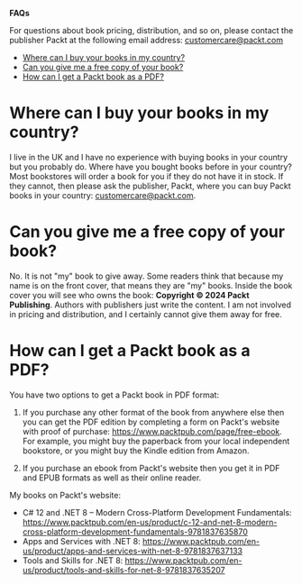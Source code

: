 **FAQs**

For questions about book pricing, distribution, and so on, please contact the publisher Packt at the following email address: customercare@packt.com

- [Where can I buy your books in my country?](#where-can-i-buy-your-books-in-my-country)
- [Can you give me a free copy of your book?](#can-you-give-me-a-free-copy-of-your-book)
- [How can I get a Packt book as a PDF?](#how-can-i-get-a-packt-book-as-a-pdf)


# Where can I buy your books in my country?

I live in the UK and I have no experience with buying books in your country but you probably do. Where have you bought books before in your country? Most bookstores will order a book for you if they do not have it in stock. If they cannot, then please ask the publisher, Packt, where you can buy Packt books in your country: customercare@packt.com. 

# Can you give me a free copy of your book?

No. It is not "my" book to give away. Some readers think that because my name is on the front cover, that means they are "my" books. Inside the book cover you will see who owns the book: **Copyright &copy; 2024 Packt Publishing**. Authors with publishers just write the content. I am not involved in pricing and distribution, and I certainly cannot give them away for free. 

# How can I get a Packt book as a PDF?

You have two options to get a Packt book in PDF format:

1. If you purchase any other format of the book from anywhere else then you can get the PDF edition by completing a form on Packt's website with proof of purchase: https://www.packtpub.com/page/free-ebook. For example, you might buy the paperback from your local independent bookstore, or you might buy the Kindle edition from Amazon.

2. If you purchase an ebook from Packt's website then you get it in PDF and EPUB formats as well as their online reader. 
 
My books on Packt's website:
- C# 12 and .NET 8 – Modern Cross-Platform Development Fundamentals: https://www.packtpub.com/en-us/product/c-12-and-net-8-modern-cross-platform-development-fundamentals-9781837635870
- Apps and Services with .NET 8: https://www.packtpub.com/en-us/product/apps-and-services-with-net-8-9781837637133
- Tools and Skills for .NET 8: https://www.packtpub.com/en-us/product/tools-and-skills-for-net-8-9781837635207


